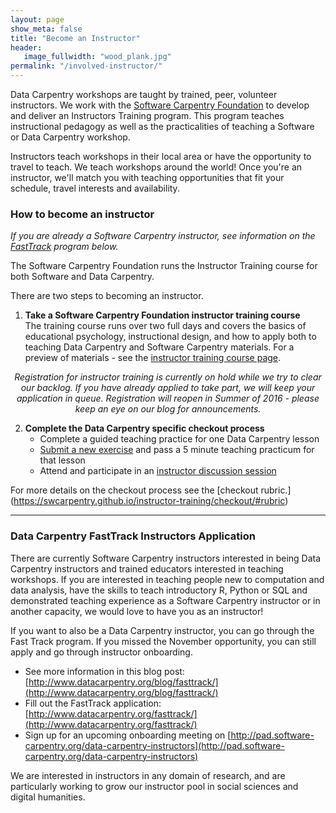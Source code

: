 ```yaml
---
layout: page
show_meta: false
title: "Become an Instructor"
header:
   image_fullwidth: "wood_plank.jpg"
permalink: "/involved-instructor/"
---
```


Data Carpentry workshops are taught by trained, peer, volunteer instructors. We
work with the [Software Carpentry Foundation](http://software-carpentry.org) to develop and deliver an Instructors Training program. This program teaches instructional pedagogy as
well as the practicalities of teaching a Software or Data Carpentry workshop.

Instructors teach workshops in their local area or have the opportunity to travel to
teach. We teach workshops around the world! Once you're an instructor, we'll match you with teaching opportunities that fit your
schedule, travel interests and availability.

### How to become an instructor

_If you are already a Software Carpentry instructor, see information on the [FastTrack](#data-carpentry-fasttrack-instructors-application) program below._

The Software Carpentry Foundation runs the Instructor Training course for both Software and Data Carpentry.

There are two steps to becoming an instructor.  

1. **Take a Software Carpentry Foundation instructor training course**   
The training course runs over two full days and covers the basics of educational psychology, instructional design, and how to apply both to teaching Data Carpentry and Software Carpentry materials. For a preview of materials - see the [instructor training course page](https://swcarpentry.github.io/instructor-training/).

<p align="center">
<em>
Registration for instructor training is currently on hold while we try to clear our backlog. If you have already applied to take part, we will keep your application in queue. Registration will reopen in Summer of 2016 - please keep an eye on our blog for announcements.
</em></p>

2. **Complete the Data Carpentry specific checkout process**
    - Complete a guided teaching practice for one Data Carpentry lesson
    - [Submit a new exercise](/instructor-checkout-exercises/) and pass a 5 minute teaching practicum for that lesson
    - Attend and participate in an [instructor discussion session](http://pad.software-carpentry.org/instructor-discussion)

For more details on the checkout process see the [checkout rubric.] (https://swcarpentry.github.io/instructor-training/checkout/#rubric)

<!--
If you are going through instructor training and need more information, please see [information]() in the [For Instructors]() section.
-->

---

### Data Carpentry FastTrack Instructors Application

There are currently
Software Carpentry instructors interested in being Data Carpentry instructors
and trained educators interested in teaching workshops. If you are interested in teaching people new to computation and data analysis,
have the skills to teach
introductory R, Python or SQL and demonstrated teaching experience as a Software
Carpentry instructor or in another capacity, we would love to have you as an instructor!

If you want to also be a Data Carpentry instructor, you can go through the Fast Track program. If you missed the November opportunity, you can still apply and go through instructor onboarding. 


- See more information in this blog post: [http://www.datacarpentry.org/blog/fasttrack/](http://www.datacarpentry.org/blog/fasttrack/)  
- Fill out the FastTrack application:  
 [http://www.datacarpentry.org/fasttrack/](http://www.datacarpentry.org/fasttrack/)  
- Sign up for an upcoming onboarding meeting on [http://pad.software-carpentry.org/data-carpentry-instructors](http://pad.software-carpentry.org/data-carpentry-instructors)  

We are interested in instructors in any domain of research, and are particularly
working to grow our instructor pool in social sciences and digital humanities.
